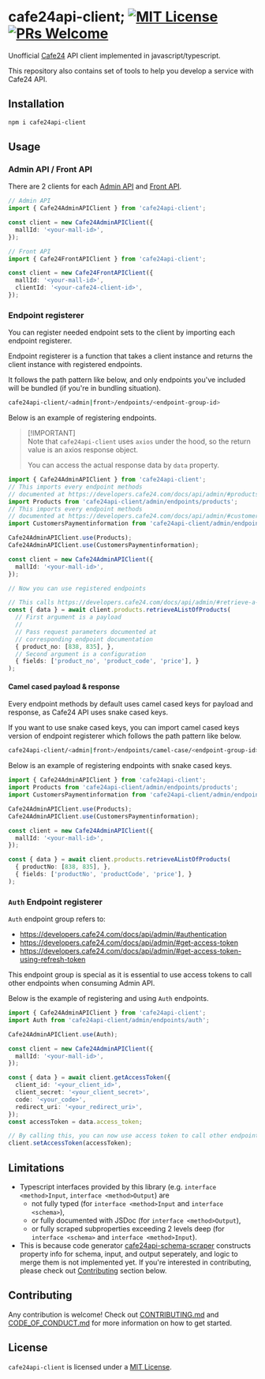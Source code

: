 # cafe24api-client; [![MIT License](https://img.shields.io/badge/license-MIT-blue.svg)](./LICENSE) [![PRs Welcome](https://img.shields.io/badge/PRs-welcome-brightgreen.svg)](./.github/CONTRIBUTING.md)

Unofficial [Cafe24](https://www.cafe24.com/) API client implemented in javascript/typescript.

This repository also contains set of tools to help you develop a service with Cafe24 API.

## Installation

```bash
npm i cafe24api-client
```

## Usage

### Admin API / Front API

There are 2 clients for each [Admin API](https://developers.cafe24.com/docs/api/admin) and [Front API](https://developers.cafe24.com/docs/api/front).

```typescript
// Admin API
import { Cafe24AdminAPIClient } from 'cafe24api-client';

const client = new Cafe24AdminAPIClient({
  mallId: '<your-mall-id>',
});
```

```typescript
// Front API
import { Cafe24FrontAPIClient } from 'cafe24api-client';

const client = new Cafe24FrontAPIClient({
  mallId: '<your-mall-id>',
  clientId: '<your-cafe24-client-id>',
});
```

### Endpoint registerer

You can register needed endpoint sets to the client by importing each endpoint registerer.

Endpoint registerer is a function that takes a client instance and returns the client instance with registered endpoints.

It follows the path pattern like below, and only endpoints you've included will be bundled (if you're in bundling situation).

```bash
cafe24api-client/<admin|front>/endpoints/<endpoint-group-id>
```

Below is an example of registering endpoints.

> [!IMPORTANT]\
> Note that `cafe24api-client` uses `axios` under the hood,
> so the return value is an axios response object.
> 
> You can access the actual response data by `data` property.

```typescript
import { Cafe24AdminAPIClient } from 'cafe24api-client';
// This imports every endpoint methods 
// documented at https://developers.cafe24.com/docs/api/admin/#products
import Products from 'cafe24api-client/admin/endpoints/products';
// This imports every endpoint methods
// documented at https://developers.cafe24.com/docs/api/admin/#customers-paymentinformation
import CustomersPaymentinformation from 'cafe24api-client/admin/endpoints/customers-paymentinformation';

Cafe24AdminAPIClient.use(Products);
Cafe24AdminAPIClient.use(CustomersPaymentinformation);

const client = new Cafe24AdminAPIClient({
  mallId: '<your-mall-id>',
});

// Now you can use registered endpoints

// This calls https://developers.cafe24.com/docs/api/admin/#retrieve-a-list-of-products
const { data } = await client.products.retrieveAListOfProducts(
  // First argument is a payload
  //
  // Pass request parameters documented at
  // corresponding endpoint documentation
  { product_no: [838, 835], },
  // Second argument is a configuration
  { fields: ['product_no', 'product_code', 'price'], }
);

```

#### Camel cased payload & response

Every endpoint methods by default uses camel cased keys for payload and response, as Cafe24 API uses snake cased keys.

If you want to use snake cased keys, you can import camel cased keys version of endpoint registerer which follows the path pattern like below.

```bash
cafe24api-client/<admin|front>/endpoints/camel-case/<endpoint-group-id>
```

Below is an example of registering endpoints with snake cased keys.

```typescript
import { Cafe24AdminAPIClient } from 'cafe24api-client';
import Products from 'cafe24api-client/admin/endpoints/products';
import CustomersPaymentinformation from 'cafe24api-client/admin/endpoints/customers-paymentinformation';

Cafe24AdminAPIClient.use(Products);
Cafe24AdminAPIClient.use(CustomersPaymentinformation);

const client = new Cafe24AdminAPIClient({
  mallId: '<your-mall-id>',
});

const { data } = await client.products.retrieveAListOfProducts(
  { productNo: [838, 835], },
  { fields: ['productNo', 'productCode', 'price'], }
);
```

### `Auth` Endpoint registerer

`Auth` endpoint group refers to:

- https://developers.cafe24.com/docs/api/admin/#authentication
- https://developers.cafe24.com/docs/api/admin/#get-access-token
- https://developers.cafe24.com/docs/api/admin/#get-access-token-using-refresh-token

This endpoint group is special as it is essential to use access tokens to call other endpoints when consuming Admin API.

Below is the example of registering and using `Auth` endpoints.

```typescript
import { Cafe24AdminAPIClient } from 'cafe24api-client';
import Auth from 'cafe24api-client/admin/endpoints/auth';

Cafe24AdminAPIClient.use(Auth);

const client = new Cafe24AdminAPIClient({
  mallId: '<your-mall-id>',
});

const { data } = await client.getAccessToken({
  client_id: '<your_client_id>',
  client_secret: '<your_client_secret>',
  code: '<your_code>',
  redirect_uri: '<your_redirect_uri>',
});
const accessToken = data.access_token;

// By calling this, you can now use access token to call other endpoints
client.setAccessToken(accessToken);
```

## Limitations

- Typescript interfaces provided by this library (e.g. `interface <method>Input`, `interface <method>Output`) are 
  - not fully typed (for `interface <method>Input` and `interface <schema>`), 
  - or fully documented with JSDoc (for `interface <method>Output`), 
  - or fully scraped subproperties exceeding 2 levels deep (for `interface <schema>` and `interface <method>Input`).
- This is because code generator [cafe24api-schema-scraper](./packages/cafe24api-schema-scraper/README.md) constructs property info for schema, input, and output seperately, and logic to merge them is not implemented yet. If you're interested in contributing, please check out [Contributing](#contributing) section below.

## Contributing

Any contribution is welcome! Check out [CONTRIBUTING.md](./.github/CONTRIBUTING.md) and [CODE_OF_CONDUCT.md](./.github/CODE_OF_CONDUCT.md) for more information on how to get started.

## License

`cafe24api-client` is licensed under a [MIT License](./LICENSE).